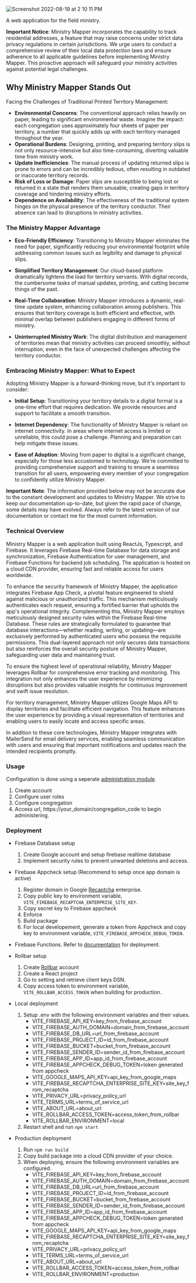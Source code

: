 ![Screenshot 2022-08-19 at 2 10 11 PM](https://user-images.githubusercontent.com/40650158/185554709-ce94a04e-2a34-43a9-b7de-09aa7f437139.png)

A web application for the field ministry.

**Important Notice**: Ministry Mapper incorporates the capability to track residential addresses, a feature that may raise concerns under strict data privacy regulations in certain jurisdictions. We urge users to conduct a comprehensive review of their local data protection laws and ensure adherence to all applicable guidelines before implementing Ministry Mapper. This proactive approach will safeguard your ministry activities against potential legal challenges.

## Why Ministry Mapper Stands Out

Facing the Challenges of Traditional Printed Territory Management:

- **Environmental Concerns**: The conventional approach relies heavily on paper, leading to significant environmental waste. Imagine the impact: each congregation uses approximately four sheets of paper per territory, a number that quickly adds up with each territory managed throughout the year.
- **Operational Burdens**: Designing, printing, and preparing territory slips is not only resource-intensive but also time-consuming, diverting valuable time from ministry work.
- **Update Inefficiencies**: The manual process of updating returned slips is prone to errors and can be incredibly tedious, often resulting in outdated or inaccurate territory records.
- **Risk of Loss or Damage**: Paper slips are susceptible to being lost or returned in a state that renders them unusable, creating gaps in territory coverage and hindering ministry efforts.
- **Dependence on Availability**: The effectiveness of the traditional system hinges on the physical presence of the territory conductor. Their absence can lead to disruptions in ministry activities.

### The Ministry Mapper Advantage

- **Eco-Friendly Efficiency**: Transitioning to Ministry Mapper eliminates the need for paper, significantly reducing your environmental footprint while addressing common issues such as legibility and damage to physical slips.

- **Simplified Territory Management**: Our cloud-based platform dramatically lightens the load for territory servants. With digital records, the cumbersome tasks of manual updates, printing, and cutting become things of the past.

- **Real-Time Collaboration**: Ministry Mapper introduces a dynamic, real-time update system, enhancing collaboration among publishers. This ensures that territory coverage is both efficient and effective, with minimal overlap between publishers engaging in different forms of ministry.

- **Uninterrupted Ministry Work**: The digital distribution and management of territories mean that ministry activities can proceed smoothly, without interruption, even in the face of unexpected challenges affecting the territory conductor.

### Embracing Ministry Mapper: What to Expect

Adopting Ministry Mapper is a forward-thinking move, but it's important to consider:

- **Initial Setup**: Transitioning your territory details to a digital format is a one-time effort that requires dedication. We provide resources and support to facilitate a smooth transition.

- **Internet Dependency**: The functionality of Ministry Mapper is reliant on internet connectivity. In areas where internet access is limited or unreliable, this could pose a challenge. Planning and preparation can help mitigate these issues.

- **Ease of Adoption**: Moving from paper to digital is a significant change, especially for those less accustomed to technology. We're committed to providing comprehensive support and training to ensure a seamless transition for all users, empowering every member of your congregation to confidently utilize Ministry Mapper.

**Important Note**: The information provided below may not be accurate due to the constant development and updates to Ministry Mapper. We strive to keep our documentation up-to-date, but given the rapid pace of change, some details may have evolved. Always refer to the latest version of our documentation or contact me for the most current information.

### Technical Overview

Ministry Mapper is a web application built using ReactJs, Typescript, and Firebase. It leverages Firebase Real-time Database for data storage and synchronization, Firebase Authentication for user management, and Firebase Functions for backend job scheduling. The application is hosted on a cloud CDN provider, ensuring fast and reliable access for users worldwide.

To enhance the security framework of Ministry Mapper, the application integrates Firebase App Check, a pivotal feature engineered to shield against malicious or unauthorized traffic. This mechanism meticulously authenticates each request, ensuring a fortified barrier that upholds the app's operational integrity. Complementing this, Ministry Mapper employs meticulously designed security rules within the Firebase Real-time Database. These rules are strategically formulated to guarantee that database interactions—whether reading, writing, or updating—are exclusively performed by authenticated users who possess the requisite permissions. This dual-layered approach not only secures data transactions but also reinforces the overall security posture of Ministry Mapper, safeguarding user data and maintaining trust.

To ensure the highest level of operational reliability, Ministry Mapper leverages Rollbar for comprehensive error tracking and monitoring. This integration not only enhances the user experience by minimizing disruptions but also provides valuable insights for continuous improvement and swift issue resolution.

For territory management, Ministry Mapper utilizes Google Maps API to display territories and facilitate efficient navigation. This feature enhances the user experience by providing a visual representation of territories and enabling users to easily locate and access specific areas.

In addition to these core technologies, Ministry Mapper integrates with MailerSend for email delivery services, enabling seamless communication with users and ensuring that important notifications and updates reach the intended recipients promptly.

### Usage

Configuration is done using a seperate [administration module](https://github.com/rimorin/ministry-mapper-admin).

1. Create account
2. Configure user roles
3. Configure congregation
4. Access url, https://your_domain/congregation_code to begin administering.

### Deployment

- Firebase Database setup

  1. Create Google account and setup firebase realtime database
  2. Implement security rules to prevent unwanted deletions and access.

- Firebase Appcheck setup (Recommend to setup once app domain is active)

  1. Register domain in Google [Recaptcha](https://www.google.com/recaptcha/about/) enterprise.
  2. Copy public key to environment variable, `VITE_FIREBASE_RECAPTCHA_ENTERPRISE_SITE_KEY`.
  3. Copy secret key to Firebase appcheck
  4. Enforce
  5. Build package
  6. For local developement, generate a token from Appcheck and copy key to environment variable, `VITE_FIREBASE_APPCHECK_DEBUG_TOKEN`.

- Firebase Functions. Refer to [documentation](https://github.com/rimorin/ministry-mapper-cron) for deployment.

- Rollbar setup

  1. Create [Rollbar](https://rollbar.com/) account
  2. Create a React project
  3. Go to setting and retrieve client keys DSN.
  4. Copy access token to environment variable, `VITE_ROLLBAR_ACCESS_TOKEN` when building for production.

- Local deployment
  1. Setup .env with the following environment variables and their values.
     - VITE_FIREBASE_API_KEY=key_from_firebase_account
     - VITE_FIREBASE_AUTH_DOMAIN=domain_from_firebase_account
     - VITE_FIREBASE_DB_URL=url_from_firebase_account
     - VITE_FIREBASE_PROJECT_ID=id_from_firebase_account
     - VITE_FIREBASE_BUCKET=bucket_from_firebase_account
     - VITE_FIREBASE_SENDER_ID=sender_id_from_firebase_account
     - VITE_FIREBASE_APP_ID=app_id_from_firebase_account
     - VITE_FIREBASE_APPCHECK_DEBUG_TOKEN=token generated from appcheck
     - VITE_GOOGLE_MAPS_API_KEY=api_key_from_google_maps
     - VITE_FIREBASE_RECAPTCHA_ENTERPRISE_SITE_KEY=site_key_from_recaptcha
     - VITE_PRIVACY_URL=privacy_policy_url
     - VITE_TERMS_URL=terms_of_service_url
     - VITE_ABOUT_URL=about_url
     - VITE_ROLLBAR_ACCESS_TOKEN=access_token_from_rollbar
     - VITE_ROLLBAR_ENVIRONMENT=local
  2. Restart shell and run `npm start`
- Production deployment
  1. Run `npm run build`
  2. Copy build package into a cloud CDN provider of your choice.
  3. When deploying, ensure the following environment variables are configured.
     - VITE_FIREBASE_API_KEY=key_from_firebase_account
     - VITE_FIREBASE_AUTH_DOMAIN=domain_from_firebase_account
     - VITE_FIREBASE_DB_URL=url_from_firebase_account
     - VITE_FIREBASE_PROJECT_ID=id_from_firebase_account
     - VITE_FIREBASE_BUCKET=bucket_from_firebase_account
     - VITE_FIREBASE_SENDER_ID=sender_id_from_firebase_account
     - VITE_FIREBASE_APP_ID=app_id_from_firebase_account
     - VITE_FIREBASE_APPCHECK_DEBUG_TOKEN=token generated from appcheck
     - VITE_GOOGLE_MAPS_API_KEY=api_key_from_google_maps
     - VITE_FIREBASE_RECAPTCHA_ENTERPRISE_SITE_KEY=site_key_from_recaptcha
     - VITE_PRIVACY_URL=privacy_policy_url
     - VITE_TERMS_URL=terms_of_service_url
     - VITE_ABOUT_URL=about_url
     - VITE_ROLLBAR_ACCESS_TOKEN=access_token_from_rollbar
     - VITE_ROLLBAR_ENVIRONMENT=production

